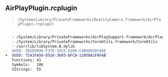 ## AirPlayPlugin.rcplugin

> `/System/Library/PrivateFrameworks/RealityCamera.framework/AirPlayPlugin.rcplugin`

```diff

   - /System/Library/PrivateFrameworks/AirPlaySupport.framework/AirPlaySupport
   - /System/Library/PrivateFrameworks/CoreUtils.framework/CoreUtils
   - /usr/lib/libSystem.B.dylib
-  UUID: 5D2D5B96-F37E-33CE-8204-C4B0001DCA6E
+  UUID: 7241FA56-D526-3603-8FC8-11950A1F0FAB
   Functions: 41
   Symbols:   186
   CStrings:  55

```
